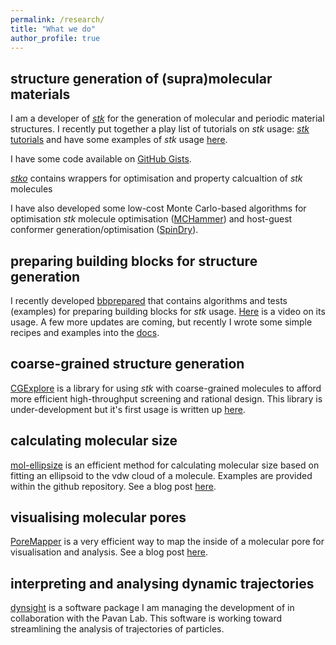 ```yaml
---
permalink: /research/
title: "What we do"
author_profile: true
---
```


## structure generation of (supra)molecular materials

I am a developer of [<i>stk</i>](https://github.com/lukasturcani/stk) for the generation of molecular and periodic material structures. I recently put together a play list of tutorials on <i>stk</i> usage: [<i>stk</i> tutorials](https://www.youtube.com/watch?v=mPr9D7nCQ84&list=PLIWYdPQ9hLzVngMF8NOkiApMtgc_ZwZgO) and have some examples of <i>stk</i> usage [here](https://github.com/andrewtarzia/stk-examples).

I have some code available on [GitHub Gists](https://gist.github.com/andrewtarzia).

[<i>stko</i>](https://github.com/JelfsMaterialsGroup/stko) contains wrappers for optimisation and property calcualtion of <i>stk</i> molecules

I have also developed some low-cost Monte Carlo-based algorithms for optimisation <i>stk</i> molecule optimisation ([MCHammer](https://github.com/andrewtarzia/MCHammer)) and host-guest conformer generation/optimisation ([SpinDry](https://github.com/andrewtarzia/SpinDry)).

## preparing building blocks for structure generation

I recently developed [bbprepared](https://github.com/andrewtarzia/bbprepared) that contains algorithms and tests (examples) for preparing building blocks for <i>stk</i> usage. [Here](https://youtu.be/dbQwhlpf5Jc) is a video on its usage. A few more updates are coming, but recently I wrote some simple recipes and examples into the [docs](https://bbprepared.readthedocs.io/en/latest/).

## coarse-grained structure generation

[CGExplore](https://github.com/andrewtarzia/CGExplore) is a library for using <i>stk</i> with coarse-grained molecules to afford more efficient high-throughput screening and rational design. This library is under-development but it's first usage is written up [here](https://chemrxiv.org/engage/chemrxiv/article-details/64c7aed1658ec5f7e57cf4d8).


## calculating molecular size

[mol-ellipsize](https://github.com/andrewtarzia/mol-ellipsize) is an efficient method for calculating molecular size based on fitting an ellipsoid to the vdw cloud of a molecule. Examples are provided within the github repository. See a blog post [here](/posts/2022/01/molellipsize-post/).


## visualising molecular pores

[PoreMapper](https://github.com/andrewtarzia/PoreMapper) is a very efficient way to map the inside of a molecular pore for visualisation and analysis. See a blog post [here](/posts/2021/11/poremapper-post/).

## interpreting and analysing dynamic trajectories

[dynsight](https://github.com/GMPavanLab/dynsight) is a software package I am managing the development of in collaboration with the Pavan Lab. This software is working toward streamlining the analysis of trajectories of particles.
